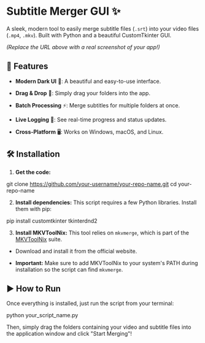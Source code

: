 # Subtitle Merger GUI ✨

A sleek, modern tool to easily merge subtitle files (`.srt`) into your video files (`.mp4`, `.mkv`). Built with Python and a beautiful CustomTkinter GUI.

*(Replace the URL above with a real screenshot of your app!)*

## 🚀 Features

* **Modern Dark UI** 🎨: A beautiful and easy-to-use interface.

* **Drag & Drop** 📁: Simply drag your folders into the app.

* **Batch Processing** ⚡: Merge subtitles for multiple folders at once.

* **Live Logging** 📝: See real-time progress and status updates.

* **Cross-Platform** 🖥️: Works on Windows, macOS, and Linux.

## 🛠️ Installation

1. **Get the code:**


git clone https://github.com/your-username/your-repo-name.git
cd your-repo-name


2. **Install dependencies:**
This script requires a few Python libraries. Install them with pip:


pip install customtkinter tkinterdnd2


3. **Install MKVToolNix:**
This tool relies on `mkvmerge`, which is part of the [MKVToolNix](https://mkvtoolnix.download/downloads.html) suite.

* Download and install it from the official website.

* **Important:** Make sure to add MKVToolNix to your system's PATH during installation so the script can find `mkvmerge`.

## ▶️ How to Run

Once everything is installed, just run the script from your terminal:


python your_script_name.py


Then, simply drag the folders containing your video and subtitle files into the application window and click "Start Merging"!

